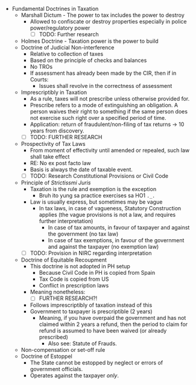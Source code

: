- Fundamental Doctrines in Taxation
	- Marshall Dictum - The power to tax includes the power to destroy
		- Allowed to confiscate or destroy properties especially in police power/regulatory power
			- [ ] TODO: Further research
	- Holmes Doctrine - Taxation power is the power to build
	- Doctrine of Judicial Non-interference
		- Relative to collection of taxes
		- Based on the principle of checks and balances
		- No TROs
		- If assessment has already been made by the CIR, then if in Courts:
			- Issues shall revolve in the correctness of assessment
	- Imprescriptibly in Taxation
		- As a rule, taxes will not prescribe unless otherwise provided for.
		- Prescribe refers to a mode of extinguishing an obligation. A person waives their right to something if the same person does not exercise such right over a specified period of time.
		- Application: return of fraudulent/non-filing of tax returns → 10 years from discovery.
		- [ ] TODO: FURTHER RESEARCH
	- Prospectivity of Tax Laws
		- From moment of effectivity until amended or repealed, such law shall take effect
		- RE: No ex post facto law
		- Basis is always the date of taxable event.
		- [ ] TODO: Research Constitutional Provisions or Civil Code
	- Principle of *Strictissmi Juris*
		- Taxation is the rule and exemption is the exception
			- Bruh ito yung sa practice exercises sa HO1 `._.`
		- Law is usually express, but sometimes may be vague
			- In tax laws, in case of vagueness, Statutory Construction applies (the vague provisions is not a law, and requires further interpretation)
				- In case of tax amounts, in favour of taxpayer and against the government (no tax law)
				- In case of tax exemptions, in favour of the government and against the taxpayer (no exemption law)
		- [ ] TODO: Provision in NIRC regarding interpretation
	- Doctrine of Equitable Recoupment
		- This doctrine is not adopted in PH setup
			- Because Civil Code in PH is copied from Spain
			- Tax Code is copied from US
			- Conflict in prescription laws
		- Meaning nonetheless:
			- [ ] FURTHER RESEARCH?!
		- Follows imprescriptibly of taxation instead of this
		- Government to taxpayer is prescriptible (2 years)
			- Meaning, if you have overpaid the government and has not claimed within 2 years a refund, then the period to claim for refund is assumed to have been waived (or already prescribed)
				- Also see: Statute of Frauds.
	- Non-compensation or set-off rule
	- Doctrine of Estoppel
		- The State cannot be estopped by neglect or errors of government officials.
		- Operates against the taxpayer *only*.

